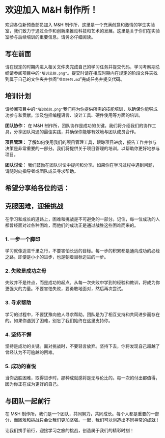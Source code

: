 # 欢迎加入 M&H 制作所！

欢迎各位新预备部员加入 M&H 制作所，这里是一个充满创意和激情的学生实验室，我们致力于通过合作和创新来推动科技和艺术的发展。这里是关于你们在实验室参与后续培训的重要信息。请务必仔细阅读。



## 写在前面

请在规定的时期内进入相关文件夹完成自己的学习任务并提交代码，学习考察期总纲请参阅项目中的`"培训总纲.png"`。提交时请在相应时期内在规定的阶段文件夹找到属于自己的文件夹并参阅“`项目任务.md`”完成任务并提交代码。



## 培训计划

请参阅项目中的` "培训总纲.png" `我们将为你提供所需的技能培训，以确保你能够成功参与和贡献。涉及包括编程语言、设计工具、硬件使用等方面的培训。 

**团队协作：** 在 M&H 制作所，团队协作是成功的关键。我们将介绍我们的协作工具，分享团队沟通的最佳实践，并确保你能够有效地与团队成员合作。 

**项目管理：** 了解如何使用我们的项目管理工具，跟踪项目进度，报告工作并参与决策是非常重要的一部分。我们将提供关于项目管理的培训，以帮助你更好地参与项目。

**团队讨论：** 我们鼓励在团队讨论中提问和分享。如果你在学习过程中遇到问题，请随时向指导者或团队成员寻求帮助。



## 希望分享给各位的话：


## 克服困难，迎接挑战

在学习和成长的道路上，困难和挑战是不可避免的一部分。记住，每一位成功的人都曾经面对过各种困难，而他们的成功正是通过战胜这些困难而来的。

### 1. 一步一个脚印

学习就像迈进千里之行，不要害怕长远的目标。每一步的积累都是通向成功的必经之路。即便是小小的进步，也是朝着目标迈进的一步。

### 2. 失败是成功之母

失败并不是终点，而是成功的起点。从每一次失败中学到的经验和教训，将成为你更强大的力量。不要害怕失败，要勇敢地面对，然后再次尝试。

### 3. 寻求帮助

学习的过程中，不要犹豫向他人寻求帮助。团队是为了相互支持和共同进步而存在的。如果你遇到了困难，别忘了我们始终在这里支持你。

### 4. 坚持不懈

坚持是成功的关键。面对挑战时，不要轻言放弃。坚持下去，你将发现自己超越了曾经认为不可逾越的困难。

### 5. 成功的喜悦

当你战胜困难，取得进步时，那种成就感将是无与伦比的。每一次的付出都值得，因为你正在成为更好的自己。

## 与团队一起前行

在 M&H 制作所，我们是一个团队，共同努力，共同成长。每个人都是重要的一部分，而困难和挑战只会让我们更加坚强。一起，我们可以创造出不同寻常的成就！

让我们携手前行，迎接学习之旅的挑战，创造属于我们的精彩时刻！

